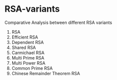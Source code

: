 # RSA-variants
Comparative Analysis between different RSA variants
1. RSA
2. Efficient RSA 
3. Dependent RSA
4. Shared RSA
5. Carmichael RSA
6. Multi Prime RSA
7. Multi Power RSA
8. Common Prime RSA
9. Chinese Remainder Theorem RSA


  
 

